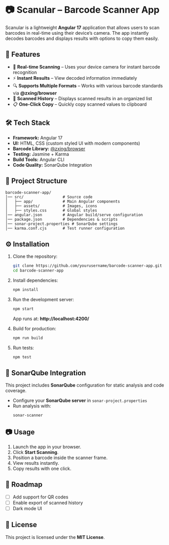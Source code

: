 # 📷 Scanular – Barcode Scanner App

Scanular is a lightweight **Angular 17** application that allows users to scan barcodes in real-time using their device’s camera. The app instantly decodes barcodes and displays results with options to copy them easily.  

## 🚀 Features
- 📱 **Real-time Scanning** – Uses your device camera for instant barcode recognition  
- ⚡ **Instant Results** – View decoded information immediately  
- 🔍 **Supports Multiple Formats** – Works with various barcode standards via **@zxing/browser**  
- 📝 **Scanned History** – Displays scanned results in an organized list  
- 📋 **One-Click Copy** – Quickly copy scanned values to clipboard  

## 🛠️ Tech Stack
- **Framework:** Angular 17  
- **UI:** HTML, CSS (custom styled UI with modern components)  
- **Barcode Library:** [@zxing/browser](https://www.npmjs.com/package/@zxing/browser)  
- **Testing:** Jasmine + Karma  
- **Build Tools:** Angular CLI  
- **Code Quality:** SonarQube Integration  

## 📂 Project Structure
```
barcode-scanner-app/
│── src/                 # Source code
│   ├── app/             # Main Angular components
│   ├── assets/          # Images, icons
│   ├── styles.css       # Global styles
│── angular.json         # Angular build/serve configuration
│── package.json         # Dependencies & scripts
│── sonar-project.properties # SonarQube settings
│── karma.conf.cjs       # Test runner configuration
```

## ⚙️ Installation
1. Clone the repository:
   ```bash
   git clone https://github.com/yourusername/barcode-scanner-app.git
   cd barcode-scanner-app
   ```

2. Install dependencies:
   ```bash
   npm install
   ```

3. Run the development server:
   ```bash
   npm start
   ```
   App runs at: **http://localhost:4200/**

4. Build for production:
   ```bash
   npm run build
   ```

5. Run tests:
   ```bash
   npm test
   ```

## 🧪 SonarQube Integration
This project includes **SonarQube** configuration for static analysis and code coverage.  
- Configure your **SonarQube server** in `sonar-project.properties`  
- Run analysis with:
  ```bash
  sonar-scanner
  ```

## 📷 Usage
1. Launch the app in your browser.  
2. Click **Start Scanning**.  
3. Position a barcode inside the scanner frame.  
4. View results instantly.  
5. Copy results with one click.  

## 📌 Roadmap
- [ ] Add support for QR codes  
- [ ] Enable export of scanned history  
- [ ] Dark mode UI  

## 📄 License
This project is licensed under the **MIT License**.  
